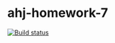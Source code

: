 # ahj-homework-7

[![Build status](https://ci.appveyor.com/api/projects/status/l6lgwj0dkl883cei?svg=true)](https://ci.appveyor.com/project/kote-nikolaus/ahj-homework-7)
